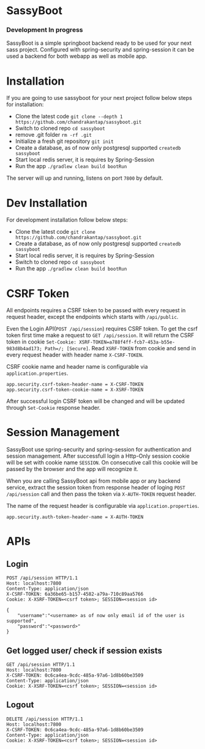 # SassyBoot

### Development In progress

SassyBoot is a simple springboot backend ready to be used for your next sass project. 
Configured with spring-security and spring-session it can be used a backend for both 
webapp as well as mobile app.

# Installation
If you are going to use sassyboot for your next project follow below steps for installation:
- Clone the latest code `git clone --depth 1 https://github.com/chandrakantap/sassyboot.git`
- Switch to cloned repo `cd sassyboot`
- remove .git folder `rm -rf .git`
- Initialize a fresh git repository `git init`
- Create a database, as of now only postgresql supported `createdb sassyboot`
- Start local redis server, it is requires by Spring-Session
- Run the app `./gradlew clean build bootRun`

The server will up and running, listens on port `7800` by default.


# Dev Installation
For development installation follow below steps:
- Clone the latest code `git clone https://github.com/chandrakantap/sassyboot.git`
- Create a database, as of now only postgresql supported `createdb sassyboot`
- Start local redis server, it is requires by Spring-Session
- Switch to cloned repo `cd sassyboot`
- Run the app `./gradlew clean build bootRun`

# CSRF Token
All endpoints requires a CSRF token to be passed with every request in request header, 
except the endpoints which starts with `/api/public`.

Even the Login API(`POST /api/session`) requires CSRF token. To get the csrf token first time 
make a request to `GET /api/session`. It will return the CSRF token in cookie 
`Set-Cookie: XSRF-TOKEN=a788f4ff-fcb7-453a-b55e-983d8b4ad173; Path=/; [Secure]`. 
Read `XSRF-TOKEN` from cookie and send in every request header with header name `X-CSRF-TOKEN`.

CSRF cookie name and header name is configurable via `application.properties`.

```
app.security.csrf-token-header-name = X-CSRF-TOKEN
app.security.csrf-token-cookie-name = X-XSRF-TOKEN
```

After successful login CSRF token will be changed and will be updated through `Set-Cookie` response header.

# Session Management
SassyBoot use spring-security and spring-session for authentication and session management.
After successfull login a Http-Only session cookie will be set with cookie name `SESSION`.
On consecutive call this cookie will be passed by the browser and the app will recognize it.

When you are calling SassyBoot api from mobile app or any backend service, extract the session token from 
response header of loging `POST /api/session` call and then pass the token via `X-AUTH-TOKEN` request header.

The name of the request header is configurable via `application.properties`.
```
app.security.auth-token-header-name = X-AUTH-TOKEN
```

# APIs

## Login

```http
POST /api/session HTTP/1.1
Host: localhost:7800
Content-Type: application/json
X-CSRF-TOKEN: 6a36be65-b157-4582-a79a-710c89aa5766
Cookie: X-XSRF-TOKEN=<csrf token>; SESSION=<session id>

{
	"username":"<username> as of now only email id of the user is supported",
	"password":"<password>"
}
```

## Get logged user/ check if session exists

```http
GET /api/session HTTP/1.1
Host: localhost:7800
X-CSRF-TOKEN: 0c6ca4ea-9cdc-485a-97a6-1d8b60be3509
Content-Type: application/json
Cookie: X-XSRF-TOKEN=<csrf token>; SESSION=<session id>
```

## Logout

```http
DELETE /api/session HTTP/1.1
Host: localhost:7800
X-CSRF-TOKEN: 0c6ca4ea-9cdc-485a-97a6-1d8b60be3509
Content-Type: application/json
Cookie: X-XSRF-TOKEN=<csrf token>; SESSION=<session id>
```